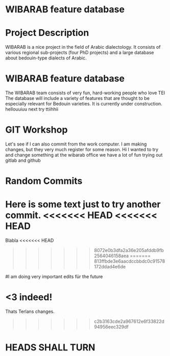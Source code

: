 # WIBARAB feature database

# Project Description
WIBARAB is a nice project in the field of Arabic dialectology. It consists of various regional sub-projects (four PhD projects) and a large database about bedouin-type dialects of Arabic.
# WIBARAB feature database
The WIBARAB team consists of very fun, hard-working people who love TEI
The database will include a variety of features that are thought to be especially relevant for Bedouin varieties. It is currently under construction.
hellouuiuu
next try
ttiihhii
# GIT Workshop 
Let's see if I can also commit from the work computer.
I am making changes, but they very much register for some reason.
Hi I wanted to try and change something
at the wibarab office we have a lot of fun trying out gitlab and github


# Random Commits
Here is some text just to try another commit.
<<<<<<< HEAD
<<<<<<< HEAD
=======

Blabla
<<<<<<< HEAD
>>>>>>> 8072e0b3dfa2a36e205afddb9fb2564046158aea
=======
>>>>>>> 813ffbde3e6aacdccbbdc0c91578172ddad4e6de

#I am doing very important edits für the future

<3 indeed!
=======
Thats Terlans changes. 
>>>>>>> c2b3163cde2a967612e6f33822d94956eec329df

# HEADS SHALL TURN

